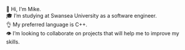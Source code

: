👋 Hi, I'm Mike.  
🎓 I’m studying at Swansea University as a software engineer.  
👌 My preferred language is C++.  
👁 I’m looking to collaborate on projects that will help me to improve my skills.  
